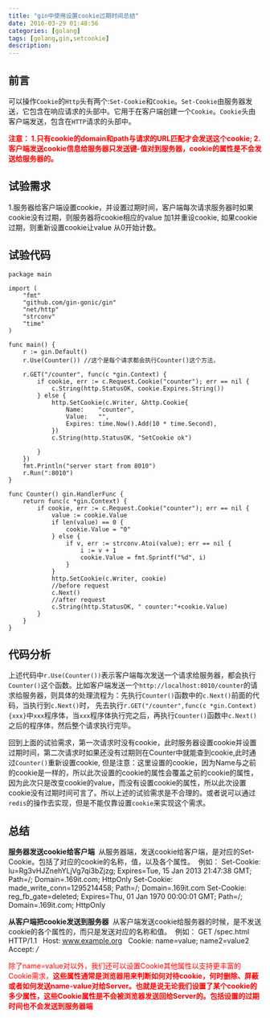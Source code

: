```yaml
---
title: "gin中使用设置cookie过期时间总结"
date: 2016-03-29 01:48:56
categories: [golang]
tags: [golang,gin,setcookie]
description:
---
```


## 前言
可以操作`Cookie`的`Http`头有两个:`Set-Cookie`和`Cookie`。`Set-Cookie`由服务器发送，它包含在响应请求的头部中。它用于在客户端创建一个`Cookie`。`Cookie`头由客户端发送，包含在`HTTP`请求的头部中。
<!--more-->
<font color=red>**注意：
1.只有cookie的domain和path与请求的URL匹配才会发送这个cookie;
2.客户端发送cookie信息给服务器只发送键-值对到服务器，cookie的属性是不会发送给服务器的。**</font>

## 试验需求
1.服务器给客户端设置cookie，并设置过期时间，客户端每次请求服务器时如果cookie没有过期，则服务器将cookie相应的value 加1并重设cookie, 如果cookie 过期，则重新设置cookie让value 从0开始计数。

## 试验代码
```golang
package main

import (
	"fmt"
	"github.com/gin-gonic/gin"
	"net/http"
	"strconv"
	"time"
)

func main() {
	r := gin.Default()
	r.Use(Counter()) //这个是每个请求都会执行Counter()这个方法，

	r.GET("/counter", func(c *gin.Context) {
		if cookie, err := c.Request.Cookie("counter"); err == nil {
			c.String(http.StatusOK, cookie.Expires.String())
		} else {
			http.SetCookie(c.Writer, &http.Cookie{
				Name:    "counter",
				Value:   "",
				Expires: time.Now().Add(10 * time.Second),
			})
			c.String(http.StatusOK, "SetCookie ok")

		}
	})
	fmt.Println("server start from 8010")
	r.Run(":8010")
}

func Counter() gin.HandlerFunc {
	return func(c *gin.Context) {
		if cookie, err := c.Request.Cookie("counter"); err == nil {
			value := cookie.Value
			if len(value) == 0 {
				cookie.Value = "0"
			} else {
				if v, err := strconv.Atoi(value); err == nil {
					i := v + 1
					cookie.Value = fmt.Sprintf("%d", i)
				}
			}
			http.SetCookie(c.Writer, cookie)
			//before request
			c.Next()
			//after request
			c.String(http.StatusOK, " counter:"+cookie.Value)
		}
	}
}
```
## 代码分析
上述代码中`r.Use(Counter())`表示客户端每次发送一个请求给服务器，都会执行`Counter()`这个函数。比如客户端发送一个`http://localhost:8010/counter`的请求给服务器，则具体的处理流程为：先执行`Counter()`函数中的`c.Next()`前面的代码，当执行到`c.Next()`时， 先去执行`r.GET("/counter",func(c *gin.Context) {xxx}`中`xxx`程序体，当`xxx`程序体执行完之后，再执行`Counter()`函数中`c.Next()`之后的程序体，然后整个请求执行完毕。

回到上面的试验需求，第一次请求时没有cookie，此时服务器设置cookie并设置过期时间，第二次请求时如果还没有过期则在Counter中就能查到cookie,此时通过`Counter()`重新设置cookie, 但是注意：这里设置的cookie，因为Name与之前的cookie是一样的，所以此次设置的cookie的属性会覆盖之前的cookie的属性，因为此次只是改变cookie的value，而没有设置cookie的属性，所以此次设置cookie没有过期时间可言了。所以上述的试验需求是不合理的。或者说可以通过`redis`的操作去实现，但是不能仅靠设置`cookie`来实现这个需求。


## 总结

**服务器发送cookie给客户端**
 从服务器端，发送cookie给客户端，是对应的Set-Cookie。包括了对应的cookie的名称，值，以及各个属性。
 例如：
Set-Cookie: lu=Rg3vHJZnehYLjVg7qi3bZjzg; Expires=Tue, 15 Jan 2013 21:47:38 GMT; Path=/; Domain=.169it.com; HttpOnly
Set-Cookie: made_write_conn=1295214458; Path=/; Domain=.169it.com
Set-Cookie: reg_fb_gate=deleted; Expires=Thu, 01 Jan 1970 00:00:01 GMT; Path=/; Domain=.169it.com; HttpOnly

**从客户端把cookie发送到服务器**
 从客户端发送cookie给服务器的时候，是不发送cookie的各个属性的，而只是发送对应的名称和值。
 例如：
GET /spec.html HTTP/1.1  
Host: www.example.org  
Cookie: name=value; name2=value2  
Accept: */*  

<font color=red>除了name=value对以外，我们还可以设置Cookie其他属性以支持更丰富的Cookie需求，**这些属性通常是浏览器用来判断如何对待cookie，何时删除、屏蔽或者如何发送name-value对给Server。也就是说无论我们设置了某个cookie的多少属性，这些Cookie属性是不会被浏览器发送回给Server的。包括设置的过期时间也不会发送到服务器端**</font>

